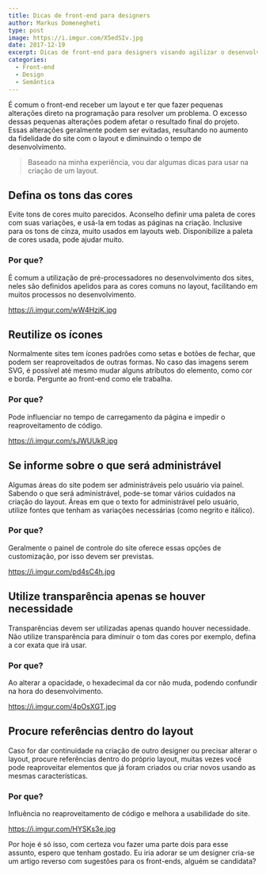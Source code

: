```yaml
---
title: Dicas de front-end para designers
author: Markus Domenegheti
type: post
image: https://i.imgur.com/X5edSIv.jpg
date: 2017-12-19
excerpt: Dicas de front-end para designers visando agilizar o desenvolvimento do site e manter maior fidelidade ao layout.
categories:
  - Front-end
  - Design
  - Semântica
---
```



É comum o front-end receber um layout e ter que fazer pequenas alterações direto na programação para resolver um problema. O excesso dessas pequenas alterações podem afetar o resultado final do projeto. Essas alterações geralmente podem ser evitadas, resultando no aumento da fidelidade do site com o layout e diminuindo o tempo de desenvolvimento.

> Baseado na minha experiência, vou dar algumas dicas para usar na criação de um layout.

Defina os tons das cores
------------------------

Evite tons de cores muito parecidos. Aconselho definir uma paleta de cores com suas variações, e usá-la em todas as páginas na criação. Inclusive para os tons de cinza, muito usados em layouts web. Disponibilize a paleta de cores usada, pode ajudar muito.

### Por que?

É comum a utilização de pré-processadores no desenvolvimento dos sites, neles são definidos apelidos para as cores comuns no layout, facilitando em muitos processos no desenvolvimento.

https://i.imgur.com/wW4HzjK.jpg

Reutilize os ícones
-------------------

Normalmente sites tem ícones padrões como setas e botões de fechar, que podem ser reaproveitados de outras formas. No caso das imagens serem SVG, é possível até mesmo mudar alguns atributos do elemento, como cor e borda. Pergunte ao front-end como ele trabalha.

### Por que?

Pode influenciar no tempo de carregamento da página e impedir o reaproveitamento de código.

https://i.imgur.com/sJWUUkR.jpg

Se informe sobre o que será administrável
-----------------------------------------

Algumas áreas do site podem ser administráveis pelo usuário via painel. Sabendo o que será administrável, pode-se tomar vários cuidados na criação do layout. Áreas em que o texto for administrável pelo usuário, utilize fontes que tenham as variações necessárias (como negrito e itálico).

### Por que?

Geralmente o painel de controle do site oferece essas opções de customização, por isso devem ser previstas.

https://i.imgur.com/pd4sC4h.jpg

Utilize transparência apenas se houver necessidade
--------------------------------------------------

Transparências devem ser utilizadas apenas quando houver necessidade. Não utilize transparência para diminuir o tom das cores por exemplo, defina a cor exata que irá usar.

### Por que?

Ao alterar a opacidade, o hexadecimal da cor não muda, podendo confundir na hora do desenvolvimento.

https://i.imgur.com/4pOsXGT.jpg

Procure referências dentro do layout
------------------------------------

Caso for dar continuidade na criação de outro designer ou precisar alterar o layout, procure referências dentro do próprio layout, muitas vezes você pode reaproveitar elementos que já foram criados ou criar novos usando as mesmas características.

### Por que?

Influência no reaproveitamento de código e melhora a usabilidade do site.

https://i.imgur.com/HYSKs3e.jpg

Por hoje é só isso, com certeza vou fazer uma parte dois para esse assunto, espero que tenham gostado.
Eu iria adorar se um designer cria-se um artigo reverso com sugestões para os front-ends, alguém se candidata?

